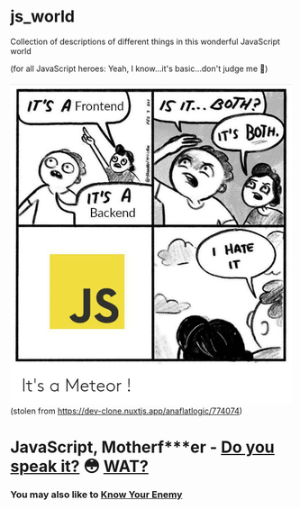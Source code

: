 # js_world
Collection of descriptions of different things in this wonderful JavaScript world

(for all JavaScript heroes: Yeah, I know...it's basic...don't judge me 🥺)

![Image](its-a-js.png)  
(stolen from https://dev-clone.nuxtjs.app/anaflatlogic/774074)

# JavaScript, Motherf***er - [Do you speak it?](./Do%20you%20speak%20JS.md) 😳 [WAT?](https://www.destroyallsoftware.com/talks/wat)

### You may also like to [Know Your Enemy](https://github.com/develobrix/know-your-enemy-js)